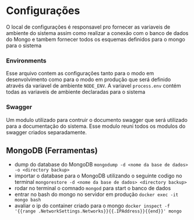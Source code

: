# Configurações

O local de configurações é responsavel pro fornecer as variaveis de ambiente do sistema assim como realizar a conexão com o banco de dados do Mongo e tambem fornecer todos os esquemas definidos para o mongo para o sistema

### Environments

Esse arquivo contem as configurações tanto para o modo em desenvolvimento como para o modo em produção que será definido através da variavel de ambiente `NODE_ENV`. A variavel `process.env` contém todas as variaveis de ambiente declaradas para o sistema

### Swagger 

Um modulo utilizado para contruir o documento swagger que será utilizado para a documentação do sistema. Esse modulo reuni todos os modulos do swagger criados separadamente.



 ## MongoDB (Ferramentas)

* dump do database do MongoDB `mongodump -d <nome da base de dados> -o <directory backup>`
* importar o database para o MongoDB utilizando o seguinte codigo no terminal  `mongorestore -d <nome da base de dados> <directory backup>`
* rodar no terminal o comnado `mongod` para start o banco de dados
* entrar no bash do mongo no servidor em produção `docker exec -it mongo bash`
* avaliar o ip do container criado para o mongo `docker inspect -f '{{range .NetworkSettings.Networks}}{{.IPAddress}}{{end}}' mongo`